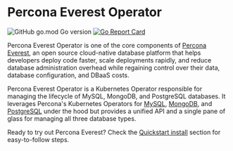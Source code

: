 # Percona Everest Operator

![GitHub go.mod Go version](https://img.shields.io/github/go-mod/go-version/percona/percona-xtradb-cluster-operator)
[![Go Report Card](https://goreportcard.com/badge/github.com/percona/everest-operator)](https://goreportcard.com/report/github.com/percona/everest-operator)

Percona Everest Operator is one of the core components of [Percona Everest](https://github.com/percona/everest), an open source cloud-native database platform that helps developers deploy code faster, scale deployments rapidly, and reduce database administration overhead while regaining control over their data, database configuration, and DBaaS costs.

Percona Everest Operator is a Kubernetes Operator responsible for managing the lifecycle of MySQL, MongoDB, and PostgreSQL databases. It leverages Percona's Kubernetes Operators for [MySQL](https://github.com/percona/percona-xtradb-cluster-operator), [MongoDB](https://github.com/percona/percona-server-mongodb-operator), and [PostgreSQL](https://github.com/percona/percona-postgresql-operator/) under the hood but provides a unified API and a single pane of glass for managing all three database types.

Ready to try out Percona Everest? Check the [Quickstart install](https://docs.percona.com/everest/quickstart-guide/quick-install.html) section for easy-to-follow steps.
